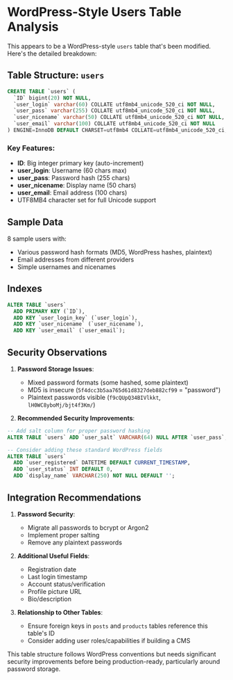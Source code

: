 # WordPress-Style Users Table Analysis

This appears to be a WordPress-style `users` table that's been modified. Here's the detailed breakdown:

## Table Structure: `users`

```sql
CREATE TABLE `users` (
  `ID` bigint(20) NOT NULL,
  `user_login` varchar(60) COLLATE utf8mb4_unicode_520_ci NOT NULL,
  `user_pass` varchar(255) COLLATE utf8mb4_unicode_520_ci NOT NULL,
  `user_nicename` varchar(50) COLLATE utf8mb4_unicode_520_ci NOT NULL,
  `user_email` varchar(100) COLLATE utf8mb4_unicode_520_ci NOT NULL
) ENGINE=InnoDB DEFAULT CHARSET=utf8mb4 COLLATE=utf8mb4_unicode_520_ci;
```

### Key Features:
- **ID**: Big integer primary key (auto-increment)
- **user_login**: Username (60 chars max)
- **user_pass**: Password hash (255 chars)
- **user_nicename**: Display name (50 chars)
- **user_email**: Email address (100 chars)
- UTF8MB4 character set for full Unicode support

## Sample Data
8 sample users with:
- Various password hash formats (MD5, WordPress hashes, plaintext)
- Email addresses from different providers
- Simple usernames and nicenames

## Indexes
```sql
ALTER TABLE `users`
  ADD PRIMARY KEY (`ID`),
  ADD KEY `user_login_key` (`user_login`),
  ADD KEY `user_nicename` (`user_nicename`),
  ADD KEY `user_email` (`user_email`);
```

## Security Observations

1. **Password Storage Issues**:
   - Mixed password formats (some hashed, some plaintext)
   - MD5 is insecure (`5f4dcc3b5aa765d61d8327deb882cf99` = "password")
   - Plaintext passwords visible (`f9cQUpQ34BIVlkkt`, `lH0WC8yboMj/bjt4f3Km/`)

2. **Recommended Security Improvements**:
```sql
-- Add salt column for proper password hashing
ALTER TABLE `users` ADD `user_salt` VARCHAR(64) NULL AFTER `user_pass`;

-- Consider adding these standard WordPress fields
ALTER TABLE `users` 
  ADD `user_registered` DATETIME DEFAULT CURRENT_TIMESTAMP,
  ADD `user_status` INT DEFAULT 0,
  ADD `display_name` VARCHAR(250) NOT NULL DEFAULT '';
```

## Integration Recommendations

1. **Password Security**:
   - Migrate all passwords to bcrypt or Argon2
   - Implement proper salting
   - Remove any plaintext passwords

2. **Additional Useful Fields**:
   - Registration date
   - Last login timestamp
   - Account status/verification
   - Profile picture URL
   - Bio/description

3. **Relationship to Other Tables**:
   - Ensure foreign keys in `posts` and `products` tables reference this table's ID
   - Consider adding user roles/capabilities if building a CMS

This table structure follows WordPress conventions but needs significant security improvements before being production-ready, particularly around password storage.
